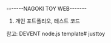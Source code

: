 -------NAGOKI TOY WEB-------

1. 개인 포트폴리오, 테스트 코드









참고: DEVENT node.js template#   j u s t t o y  
 
